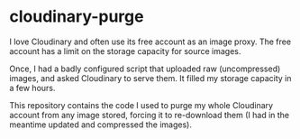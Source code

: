 # cloudinary-purge

I love Cloudinary and often use its free account as an image proxy. The free
account has a limit on the storage capacity for source images.

Once, I had a badly configured script that uploaded raw (uncompressed) images,
and asked Cloudinary to serve them. It filled my storage capacity in a few
hours.

This repository contains the code I used to purge my whole Cloudinary account
from any image stored, forcing it to re-download them (I had in the meantime
updated and compressed the images).
